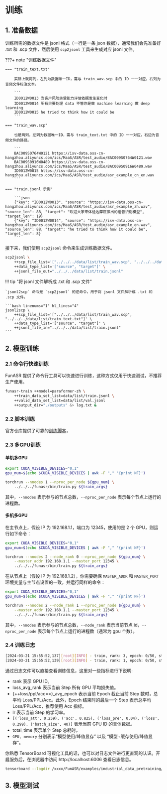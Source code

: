 # 训练

## 1. 准备数据

训练所需的数据文件是 jsonl 格式（一行是一条 json 数据），通常我们会先准备好 .txt 和 .scp 文件，然后使用 `scp2jsonl` 工具来生成对应 jsonl 文件。

???+ note "训练数据文件"

    === "train_text.txt"

        实际上就两列，左列为数据唯一ID，需与 train_wav.scp 中的 ID 一一对应，右列为音频文件标注文本。

        ```
        ID0012W0013 当客户风险承受能力评估依据发生变化时
        ID0012W0014 所有只要处理 data 不管你是做 machine learning 做 deep learning
        ID0012W0015 he tried to think how it could be
        ```
    
    === "train_wav.scp"

        也是两列，左列为数据唯一ID，需与 train_text.txt 中的 ID 一一对应，右边为音频文件的路径。

        ```
        BAC009S0764W0121 https://isv-data.oss-cn-hangzhou.aliyuncs.com/ics/MaaS/ASR/test_audio/BAC009S0764W0121.wav
        BAC009S0916W0489 https://isv-data.oss-cn-hangzhou.aliyuncs.com/ics/MaaS/ASR/test_audio/BAC009S0916W0489.wav
        ID0012W0015 https://isv-data.oss-cn-hangzhou.aliyuncs.com/ics/MaaS/ASR/test_audio/asr_example_cn_en.wav
        ```

    === "train.jsonl 示例"

        ```json
        {"key": "ID0012W0013", "source": "https://isv-data.oss-cn-hangzhou.aliyuncs.com/ics/MaaS/ASR/test_audio/asr_example_zh.wav", "source_len": 88, "target": "欢迎大家来体验达摩院推出的语音识别模型", "target_len": 19}
        {"key": "ID0012W0014", "source": "https://isv-data.oss-cn-hangzhou.aliyuncs.com/ics/MaaS/ASR/test_audio/asr_example_en.wav", "source_len": 88, "target": "he tried to think how it could be", "target_len": 8}
        ```


接下来，我们使用 `scp2jsonl` 命令来生成训练数据文件。

```bash linenums="1" hl_lines="4"
scp2jsonl \
    ++scp_file_list='["../../../data/list/train_wav.scp", "../../../data/list/train_text.txt"]' \
    ++data_type_list='["source", "target"]' \
    ++jsonl_file_out="../../../data/list/train.jsonl"
```

!!! tip "将 jsonl 文件解析成 .txt 和 .scp 文件"

    `jsonl2scp` 命令是 `scp2jsonl` 的逆命令，用于将 jsonl 文件解析成 .txt 和 .scp 文件。

    ```bash linenums="1" hl_lines="4"
    jsonl2scp \
        ++scp_file_list='["../../../data/list/train_wav.scp", "../../../data/list/train_text.txt"]' \
        ++data_type_list='["source", "target"]' \
        ++jsonl_file_in="../../../data/list/train.jsonl"
    ```

## 2. 模型训练

### 2.1 命令行快速训练

FunASR 提供了命令行工具可以快速进行训练，这种方式仅用于快速测试，不推荐生产使用。

```bash linenums="1"
funasr-train ++model=paraformer-zh \
    ++train_data_set_list=data/list/train.jsonl \
    ++valid_data_set_list=data/list/val.jsonl 
    ++output_dir="./outputs" &> log.txt &
```

### 2.2 脚本训练

官方仓库提供了可靠的[训练脚本](https://github.com/modelscope/FunASR/blob/main/examples/industrial_data_pretraining/paraformer/finetune.sh)，

### 2.3 多GPU训练

#### 单机多GPU

```bash linenums="1"
export CUDA_VISIBLE_DEVICES="0,1"
gpu_num=$(echo $CUDA_VISIBLE_DEVICES | awk -F "," '{print NF}')

torchrun --nnodes 1 --nproc_per_node ${gpu_num} \
    ../../../funasr/bin/train.py ${train_args}
```

其中，`--nnodes` 表示参与的节点总数，`--nproc_per_node` 表示每个节点上运行的进程数。

#### 多机多GPU

在主节点上，假设 IP 为 192.168.1.1，端口为 12345，使用的是 2 个 GPU，则运行如下命令：

```bash linenums="1"
export CUDA_VISIBLE_DEVICES="0,1"
gpu_num=$(echo $CUDA_VISIBLE_DEVICES | awk -F "," '{print NF}')

torchrun --nnodes 2 --node_rank 0 --nproc_per_node ${gpu_num} \
    --master_addr 192.168.1.1 --master_port 12345 \
    ../../../funasr/bin/train.py ${train_args}
```

在从节点上（假设 IP 为 192.168.1.2），你需要确保 `MASTER_ADDR` 和 `MASTER_PORT` 环境变量与主节点设置的一致，并运行同样的命令：

```bash linenums="1" hl_linenums="5"
export CUDA_VISIBLE_DEVICES="0,1"
gpu_num=$(echo $CUDA_VISIBLE_DEVICES | awk -F "," '{print NF}')

torchrun --nnodes 2 --node_rank 1 --nproc_per_node ${gpu_num} \
    --master_addr 192.168.1.1 --master_port 12345 \
    ../../../funasr/bin/train.py ${train_args}
```

其中，`--nnodes` 表示参与的节点总数，`--node_rank` 表示当前节点 id，`--nproc_per_node` 表示每个节点上运行的进程数（通常为 gpu 个数）。

### 2.4 训练日志

```bash title="log.txt"
[2024-03-21 15:55:52,137][root][INFO] - train, rank: 3, epoch: 0/50, step: 6990/1, total step: 6990, (loss_avg_rank: 0.327), (loss_avg_epoch: 0.409), (ppl_avg_epoch: 1.506), (acc_avg_epoch: 0.795), (lr: 1.165e-04), [('loss_att', 0.259), ('acc', 0.825), ('loss_pre', 0.04), ('loss', 0.299), ('batch_size', 40)], {'data_load': '0.000', 'forward_time': '0.315', 'backward_time': '0.555', 'optim_time': '0.076', 'total_time': '0.947'}, GPU, memory: usage: 3.830 GB, peak: 18.357 GB, cache: 20.910 GB, cache_peak: 20.910 GB
[2024-03-21 15:55:52,139][root][INFO] - train, rank: 1, epoch: 0/50, step: 6990/1, total step: 6990, (loss_avg_rank: 0.334), (loss_avg_epoch: 0.409), (ppl_avg_epoch: 1.506), (acc_avg_epoch: 0.795), (lr: 1.165e-04), [('loss_att', 0.285), ('acc', 0.823), ('loss_pre', 0.046), ('loss', 0.331), ('batch_size', 36)], {'data_load': '0.000', 'forward_time': '0.334', 'backward_time': '0.536', 'optim_time': '0.077', 'total_time': '0.948'}, GPU, memory: usage: 3.943 GB, peak: 18.291 GB, cache: 19.619 GB, cache_peak: 19.619 GB
```

通过日志文件可以直接查看训练信息，这里对一些指标进行下说明:

- rank 表示 GPU ID。
- loss_avg_rank 表示当前 Step 所有 GPU 平均损失值。
- {++loss/ppl/acc==}_avg_epoch 表示当前 Epoch 截止当前 Step 数时，总平均 Loss/PPL/Acc。此外，Epoch 结束时的最后一个 Step 表示总平均 Loss/PPL/Acc，推荐使用 Acc 指标。
- lr 表示当前 Step 的学习率。
- `[('loss_att', 0.259), ('acc', 0.825), ('loss_pre', 0.04), ('loss', 0.299), ('batch_size', 40)]` 表示当前 GPU ID 的具体数据。
- total_time 表示单个 Step 总耗时。
- `GPU, memory` 分别表示“模型使用/峰值显存” 以及 “模型+缓存使用/峰值显存”。

你熟悉 TensorBoard 可视化工具的话，也可以对日志文件进行更直观的认识。开启服务后，在浏览器中访问 http://localhost:6006 查看日志信息。

```bash
tensorboard --logdir /xxxx/FunASR/examples/industrial_data_pretraining/paraformer/outputs/log/tensorboard
```


## 3. 模型测试

